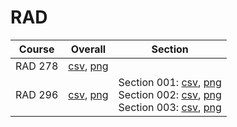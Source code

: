 # RAD

| Course | Overall | Section |
| ------ | ------- | ------- |
| RAD 278 | [csv](https://github.com/UCSD-Historical-Enrollment-Data/2024Winter/blob/main/overall/RAD%20278.csv), [png](https://raw.githubusercontent.com/UCSD-Historical-Enrollment-Data/2024Winter/main/plot_overall/RAD%20278.png) |  |
| RAD 296 | [csv](https://github.com/UCSD-Historical-Enrollment-Data/2024Winter/blob/main/overall/RAD%20296.csv), [png](https://raw.githubusercontent.com/UCSD-Historical-Enrollment-Data/2024Winter/main/plot_overall/RAD%20296.png) | Section 001: [csv](https://github.com/UCSD-Historical-Enrollment-Data/2024Winter/blob/main/section/RAD%20296_001.csv), [png](https://raw.githubusercontent.com/UCSD-Historical-Enrollment-Data/2024Winter/main/plot_section/RAD%20296_001.png)<br>Section 002: [csv](https://github.com/UCSD-Historical-Enrollment-Data/2024Winter/blob/main/section/RAD%20296_002.csv), [png](https://raw.githubusercontent.com/UCSD-Historical-Enrollment-Data/2024Winter/main/plot_section/RAD%20296_002.png)<br>Section 003: [csv](https://github.com/UCSD-Historical-Enrollment-Data/2024Winter/blob/main/section/RAD%20296_003.csv), [png](https://raw.githubusercontent.com/UCSD-Historical-Enrollment-Data/2024Winter/main/plot_section/RAD%20296_003.png) |
